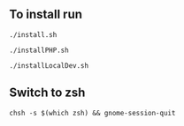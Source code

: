 ## To install run

`./install.sh`

`./installPHP.sh`

`./installLocalDev.sh`

## Switch to zsh
`chsh -s $(which zsh) && gnome-session-quit`

